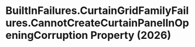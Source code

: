 # BuiltInFailures.CurtainGridFamilyFailures.CannotCreateCurtainPanelInOpeningCorruption Property (2026)

﻿